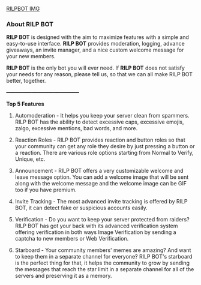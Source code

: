 [RILPBOT IMG](https://images-ext-2.discordapp.net/external/Vn-wBU_Aqp5RZ0xGiHv4bVmbXvSGD3bop1y6WPqH5ss/https/i.imgur.com/BwwrU8X.png?format=webp&quality=lossless&width=1282&height=481)
### About **RILP BOT**

**RILP BOT** is designed with the aim to maximize features with a simple and easy-to-use interface. **RILP BOT** provides moderation, logging, advance giveaways, an invite manager, and a nice custom welcome message for your new members.

**RILP BOT** is the only bot you will ever need. If **RILP BOT** does not satisfy your needs for any reason, please tell us, so that we can all make RILP BOT better, together.

━━━━━━━━━━━━━━━━━━━━━━━

**__Top 5 Features__**

1. Automoderation - It helps you keep your server clean from spammers. RILP BOT has the ability to detect excessive caps, excessive emojis, zalgo, excessive mentions, bad words, and more.

3. Reaction Roles - RILP BOT provides reaction and button roles so that your community can get any role they desire by just pressing a button or a reaction. There are various role options starting from Normal to Verify, Unique, etc.

2. Announcement - RILP BOT offers a very customizable welcome and leave message option. You can add a welcome image that will be sent along with the welcome message and the welcome image can be GIF too if you have premium.

3. Invite Tracking - The most advanced invite tracking is offered by RILP BOT, it can detect fake or suspicious accounts easily. 

4. Verification - Do you want to keep your server protected from raiders? RILP BOT has got your back with its advanced verification system offering verification in both ways Image Verification by sending a captcha to new members or Web Verification.

5. Starboard - Your community members' memes are amazing? And want to keep them in a separate channel for everyone? RILP BOT's starboard is the perfect thing for that, it helps the community to grow by sending the messages that reach the star limit in a separate channel for all of the servers and preserving it as a memory.
